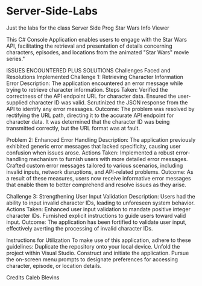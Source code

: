 # Server-Side-Labs
Just the labs for the class Server Side Prog 
Star Wars Info Viewer

This C# Console Application enables users to engage with the Star Wars API, facilitating the retrieval and presentation of details concerning characters, episodes, and locations from the animated "Star Wars" movie series."

ISSUES ENCOUNTERED PLUS SOLUTIONS
Challenges Faced and Resolutions Implemented Challenge 1: Retrieving Character Information Error Description: The application encountered an error message while trying to retrieve character information. Steps Taken:
Verified the correctness of the API endpoint URL for character data.
Ensured the user-supplied character ID was valid.
Scrutinized the JSON response from the API to identify any error messages. Outcome: The problem was resolved by rectifying the URL path, directing it to the accurate API endpoint for character data. It was determined that the character ID was being transmitted correctly, but the URL format was at fault.


Problem 2: Enhanced Error Handling Description: 
The application previously exhibited generic error messages that lacked specificity, causing user confusion when issues arose. Actions Taken:
Implemented a robust error-handling mechanism to furnish users with more detailed error messages.
Crafted custom error messages tailored to various scenarios, including invalid inputs, network disruptions, and API-related problems. Outcome: As a result of these measures, users now receive informative error messages that enable them to better comprehend and resolve issues as they arise.


Challenge 3: Strengthening User Input Validation Description: 
Users had the ability to input invalid character IDs, leading to unforeseen system behavior. Actions Taken:
Enhanced user input validation to mandate positive integer character IDs.
Furnished explicit instructions to guide users toward valid input. Outcome: The application has been fortified to validate user input, effectively averting the processing of invalid character IDs.


Instructions for Utilization To make use of this application, adhere to these guidelines:
Duplicate the repository onto your local device.
Unfold the project within Visual Studio.
Construct and initiate the application.
Pursue the on-screen menu prompts to designate preferences for accessing character, episode, or location details.


Credits
Caleb Blevins
